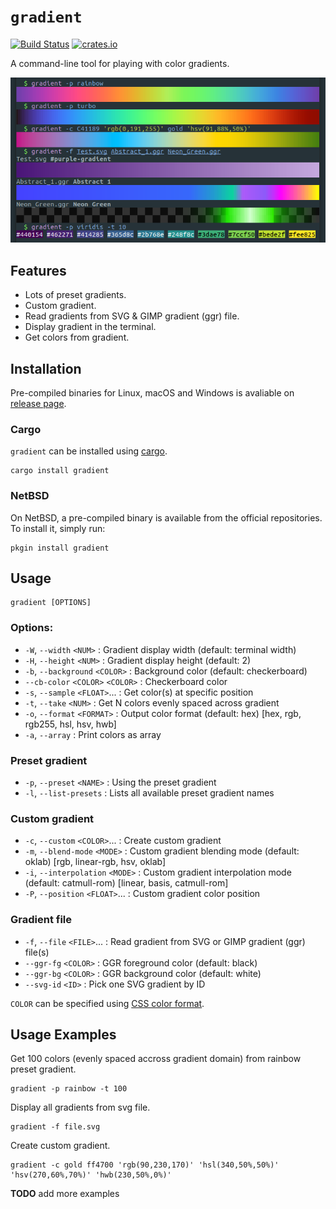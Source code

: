 # `gradient`

[![Build Status](https://github.com/mazznoer/gradient-rs/actions/workflows/ci.yml/badge.svg)](https://github.com/mazznoer/gradient-rs/actions)
[![crates.io](https://img.shields.io/crates/v/gradient.svg)](https://crates.io/crates/gradient)

A command-line tool for playing with color gradients.

![gradient-cli-tool](docs/images/gradient-cli-2.png)

## Features

* Lots of preset gradients.
* Custom gradient.
* Read gradients from SVG & GIMP gradient (ggr) file.
* Display gradient in the terminal.
* Get colors from gradient.

## Installation

Pre-compiled binaries for Linux, macOS and Windows is avaliable on [release page](https://github.com/mazznoer/gradient-rs/releases).

### Cargo

`gradient` can be installed using [cargo](https://www.rust-lang.org/tools/install).

```shell
cargo install gradient
```

### NetBSD

On NetBSD, a pre-compiled binary is available from the official repositories.
To install it, simply run:

```shell
pkgin install gradient
```

## Usage

```
gradient [OPTIONS]
```

### Options:

* `-W`, `--width` `<NUM>` : Gradient display width (default: terminal width)
* `-H`, `--height` `<NUM>` : Gradient display height (default: 2)
* `-b`, `--background` `<COLOR>` : Background color (default: checkerboard)
* `--cb-color` `<COLOR>` `<COLOR>` : Checkerboard color
* `-s`, `--sample` `<FLOAT>`... : Get color(s) at specific position
* `-t`, `--take` `<NUM>` : Get N colors evenly spaced across gradient
* `-o`, `--format` `<FORMAT>` : Output color format (default: hex) [hex, rgb, rgb255, hsl, hsv, hwb]
* `-a`, `--array` : Print colors as array

### Preset gradient

* `-p`, `--preset` `<NAME>` : Using the preset gradient
* `-l`, `--list-presets` : Lists all available preset gradient names

### Custom gradient

* `-c`, `--custom` `<COLOR>`... : Create custom gradient
* `-m`, `--blend-mode` `<MODE>` : Custom gradient blending mode (default: oklab) [rgb, linear-rgb, hsv, oklab]
* `-i`, `--interpolation` `<MODE>` : Custom gradient interpolation mode (default: catmull-rom) [linear, basis, catmull-rom]
* `-P`, `--position` `<FLOAT>`... : Custom gradient color position

### Gradient file

* `-f`, `--file` `<FILE>`... : Read gradient from SVG or GIMP gradient (ggr) file(s)
* `--ggr-fg` `<COLOR>` : GGR foreground color (default: black)
* `--ggr-bg` `<COLOR>` : GGR background color (default: white)
* `--svg-id` `<ID>` : Pick one SVG gradient by ID

`COLOR` can be specified using [CSS color format](https://www.w3.org/TR/css-color-4/).

## Usage Examples

Get 100 colors (evenly spaced accross gradient domain) from rainbow preset gradient.

```shell
gradient -p rainbow -t 100
```

Display all gradients from svg file.

```shell
gradient -f file.svg
```

Create custom gradient.

```shell
gradient -c gold ff4700 'rgb(90,230,170)' 'hsl(340,50%,50%)' 'hsv(270,60%,70%)' 'hwb(230,50%,0%)'
```

**TODO** add more examples

